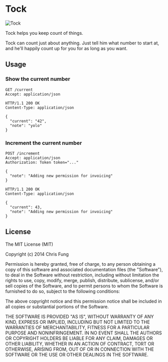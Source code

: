 # Tock

![Tock](https://s3.amazonaws.com/that-old-black-magic/tollbooth.jpg)

Tock helps you keep count of things.

Tock can count just about anything. Just tell him what number to start at, and he'll happily count up for you for as long as you want.

## Usage

### Show the current number

```
GET /current
Accept: application/json
```

```
HTTP/1.1 200 OK
Content-Type: application/json

{
  "current": "42",
  "note": "yolo"
}
```

### Increment the current number

```
POST /increment
Accept: application/json
Authorization: Token token="..."

{
  "note": "Adding new permission for invoicing"
}
```

```
HTTP/1.1 200 OK
Content-Type: application/json

{
  "current": 43,
  "note": "Adding new permission for invoicing"
}
```

## License

The MIT License (MIT)

Copyright (c) 2014 Chris Fung

Permission is hereby granted, free of charge, to any person obtaining a copy
of this software and associated documentation files (the "Software"), to deal
in the Software without restriction, including without limitation the rights
to use, copy, modify, merge, publish, distribute, sublicense, and/or sell
copies of the Software, and to permit persons to whom the Software is
furnished to do so, subject to the following conditions:

The above copyright notice and this permission notice shall be included in all
copies or substantial portions of the Software.

THE SOFTWARE IS PROVIDED "AS IS", WITHOUT WARRANTY OF ANY KIND, EXPRESS OR
IMPLIED, INCLUDING BUT NOT LIMITED TO THE WARRANTIES OF MERCHANTABILITY,
FITNESS FOR A PARTICULAR PURPOSE AND NONINFRINGEMENT. IN NO EVENT SHALL THE
AUTHORS OR COPYRIGHT HOLDERS BE LIABLE FOR ANY CLAIM, DAMAGES OR OTHER
LIABILITY, WHETHER IN AN ACTION OF CONTRACT, TORT OR OTHERWISE, ARISING FROM,
OUT OF OR IN CONNECTION WITH THE SOFTWARE OR THE USE OR OTHER DEALINGS IN THE
SOFTWARE.

